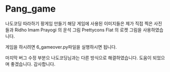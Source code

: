 # Pang_game
나도코딩 따라하기 팡게임 만들기
해당 게임에 사용된 이미지들은 제가 직접 찍은 사진들과 
Ridho Imam Prayogi 의 운석 그림
Prettycons Flat 의 로켓 그림을 사용하였습니다.

게임을 하시려면 
6_gameover.py파일을 실행하시면 됩니다.

마지막 버그 수정 부분으 나도코딩님과는 다른 방식으로 해결하였습니다. 도움이 되었으며 좋겠습니다. 감사합니다.
